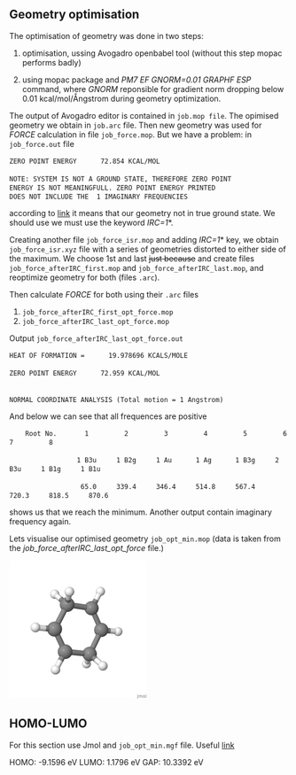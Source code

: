 ## Geometry optimisation
The optimisation of geometry was done in two steps:

1. optimisation, ussing Avogadro openbabel tool (without this step mopac performs badly)

2. using mopac package and *PM7 EF GNORM=0.01 GRAPHF ESP* command, where *GNORM* reponsible for gradient norm dropping below 0.01 kcal/mol/Ångstrom during geometry optimization.

The output of Avogadro editor is contained in ``job.mop file``. The opimised geometry we obtain in ```job.arc``` file.
Then new geometry was used for *FORCE* calculation in file ```job_force.mop```. But we have a problem: in ```job_force.out``` file

```
ZERO POINT ENERGY      72.854 KCAL/MOL

NOTE: SYSTEM IS NOT A GROUND STATE, THEREFORE ZERO POINT
ENERGY IS NOT MEANINGFULL. ZERO POINT ENERGY PRINTED
DOES NOT INCLUDE THE  1 IMAGINARY FREQUENCIES
```

according to [link](https://www.sparkle.pro.br/tutorial/geometry) it means that our geometry not in true ground state. We should use we must use the keyword *IRC=1**.

Creating another file ```job_force_isr.mop``` and adding *IRC=1** key, we obtain ```job_force_isr.xyz``` file with a series of geometries distorted to either side of the maximum. 
We choose 1st and last ~~just because~~ and create files ```job_force_afterIRC_first.mop``` and ```job_force_afterIRC_last.mop```, and reoptimize geometry for both (files ```.arc```). 

Then calculate *FORCE* for both using their ```.arc``` files 
1. ```job_force_afterIRC_first_opt_force.mop```
2.  ```job_force_afterIRC_last_opt_force.mop``` 

 Output ```job_force_afterIRC_last_opt_force.out```

```
HEAT OF FORMATION =      19.978696 KCALS/MOLE

ZERO POINT ENERGY      72.959 KCAL/MOL


NORMAL COORDINATE ANALYSIS (Total motion = 1 Angstrom)
```
And below we can see that all frequences are positive

```
    Root No.       1         2         3         4         5         6         7         8

                 1 B3u     1 B2g     1 Au      1 Ag      1 B3g     2 B3u     1 B1g     1 B1u 

                  65.0     339.4     346.4     514.8     567.4     720.3     818.5     870.6
```

shows us that we reach the minimum. Another output contain imaginary frequency again. 

Lets visualise our optimised geometry ```job_opt_min.mop``` (data is taken from the *job_force_afterIRC_last_opt_force* file.)


<img src="https://raw.githubusercontent.com/Smetankin927/Chemistry/refs/heads/main/first_lab/job_opt_min.jpg" width="250">

## HOMO-LUMO

For this section use Jmol and ``````job_opt_min.mgf`````` file. Useful [link](https://youtu.be/RVSUvm19qPI?si=0ia_mrCdISK7dBuR)

HOMO: -9.1596 eV
LUMO: 1.1796 eV
GAP: 10.3392 eV
